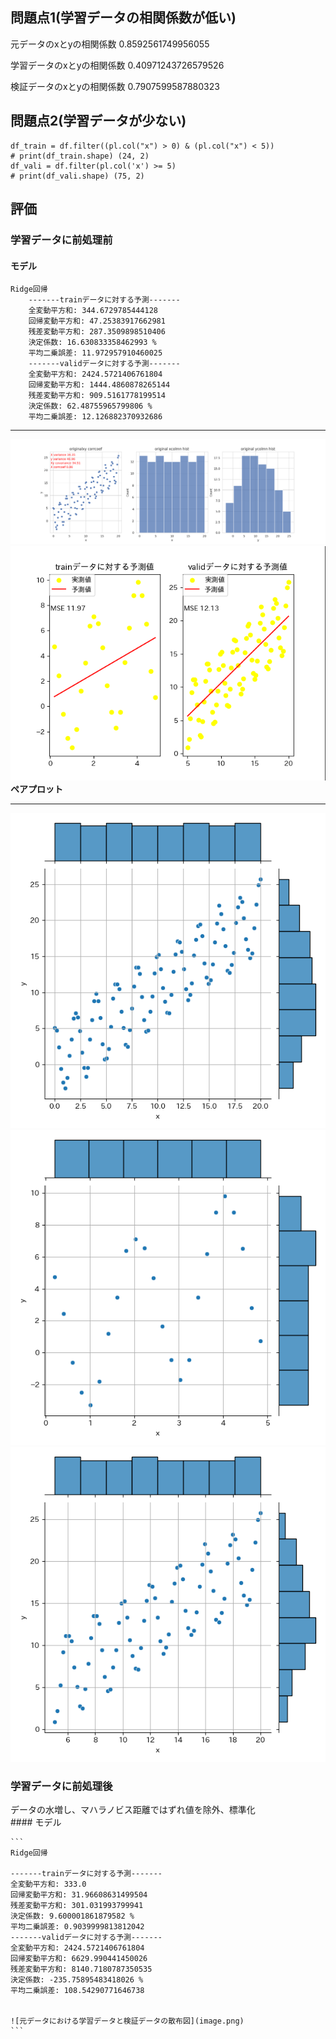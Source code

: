 ## 問題点1(学習データの相関係数が低い)  
元データのxとyの相関係数 0.8592561749956055  
 
学習データのxとyの相関係数 0.40971243726579526  

検証データのxとyの相関係数 0.7907599587880323  

## 問題点2(学習データが少ない)
```
df_train = df.filter((pl.col("x") > 0) & (pl.col("x") < 5))
# print(df_train.shape) (24, 2)
df_vali = df.filter(pl.col('x') >= 5)
# print(df_vali.shape) (75, 2) 
```

## 評価
### 学習データに前処理前    
#### モデル
```
Ridge回帰  
    -------trainデータに対する予測-------  
    全変動平方和: 344.6729785444128   
    回帰変動平方和: 47.25383917662981   
    残差変動平方和: 287.3509898510406   
    決定係数: 16.630833358462993 %  
    平均二乗誤差: 11.972957910460025  
    -------validデータに対する予測-------  
    全変動平方和: 2424.5721406761804   
    回帰変動平方和: 1444.4860878265144   
    残差変動平方和: 909.5161778199514   
    決定係数: 62.48755965799806 %   
    平均二乗誤差: 12.126882370932686  
``` 

***
![元データを様々な形で可視化](original_graphs.png)
![元データにおける学習データと検証データの散布図](image-2.png)
**ペアプロット**  
***
![元データのジョインプロット](original_full_join_plot.png)  
![学習データのジョインプロット](original_train_join_plot.png)  
![検証データのジョインプロット](original_valid_join_plot.png)  
### 学習データに前処理後     

データの水増し、マハラノビス距離ではずれ値を除外、標準化  
    #### モデル  
    
    ```
    Ridge回帰   

    -------trainデータに対する予測-------    
    全変動平方和: 333.0   
    回帰変動平方和: 31.96608631499504   
    残差変動平方和: 301.031993799941   
    決定係数: 9.600001861879582 %   
    平均二乗誤差: 0.9039999813812042  
    -------validデータに対する予測-------  
    全変動平方和: 2424.5721406761804   
    回帰変動平方和: 6629.990441450026   
    残差変動平方和: 8140.7180787350535   
    決定係数: -235.75895483418026 %   
    平均二乗誤差: 108.54290771646738    

    
    ![元データにおける学習データと検証データの散布図](image.png)
    ```
